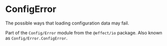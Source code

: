 # ConfigError

The possible ways that loading configuration data may fail.

Part of the `Config/Error` module from the `@effect/io` package. Also known as `Config/Error.ConfigError`.
